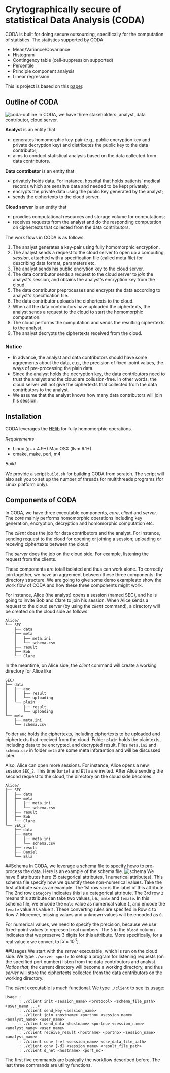 Crytographically secure of statistical Data Analysis (CODA)
==
CODA is built for doing secure outsourcing, specifically for the computation of statistics.
The statistics supported by CODA:

* Mean/Variance/Covariance
* Histogram
* Contingency table (cell-suppression supported)
* Percentile
* Principle component analysis
* Linear regression

This is project is based on this [paper](https://www.internetsociety.org/doc/using-fully-homomorphic-encryption-statistical-analysis-categorical-ordinal-and-numerical-data).

## Outline of CODA
![coda-outline](coda-outline.svg)
In CODA, we have three stakeholders: analyst, data contributor, cloud server.

**Analyst** is an entity that

* generates homomorphic key-pair (e.g., public encryption key and private decryption key) and distributes the public key to the data contributor;
* aims to conduct statistical analysis based on the data collected from data contributors.

**Data contributor** is an entity that

* privately holds data. For instance, hospital that holds patients' medical records which are sensitve data and needed to be kept privately;
* encrypts the private data using the public key generated by the analyst;
* sends the ciphertexts to the cloud server.

**Cloud server** is an entity that

* provdies computational resources and storage volume for computations;
* receives requests from the analyst and do the responding computation on ciphertexts that collected from the data contributors.

The work flows in CODA is as follows.

1. The analyst generates a key-pair using fully homomorphic encryption.
2. The analyst sends a request to the cloud server to open up a computing _session_, attached with a specification file (called meta file)
for describing data format, parameters etc.
3. The analyst sends his public encrytion key to the cloud server.
4. The data contributor sends a request to the cloud server to _join_ the analyst's session, and obtains the analyst's encryption key from the cloud.
5. The data contributor preprocesses and encrypts the data according to analyst's specification file.
6. The data contributor uploads the ciphertexts to the cloud.
7. When all the data contributors have uploaded the ciphertexts, the analyst sends a request to the cloud to start the homomorphic computation.
8. The cloud performs the computation and sends the resulting ciphertexts to the analyst.
9. The analyst decrypts the ciphertexts received from the cloud.

### Notice

* In advance, the analyst and data contributors should have some aggrements about the data, e.g., the precision of fixed-point values, 
    the ways of pre-processing the plain data.
* Since the analyst holds the decryption key, the data contributors need to trust the analyst and the cloud are collusion-free. In other words,
    the cloud server will not give the ciphertexts that collected from the data contributors to the analyst.
* We assume that the analyst knows how many data contributors will join his session.

## Installation
CODA leverages the [HElib](https://github.com/shaih/HElib) for fully homomorphic operations. 

*Requirements*

* Linux (g++ 4.9+) Mac OSX (llvm 6.1+) 
* cmake, make, perl, m4

*Build*

We provide a script `build.sh` for building CODA from scratch. The script will also ask you to set up the number of threads for multithreads programs (for Linux platform only).

## Components of CODA
In CODA, we have three executable components, _core_, _client_ and _server_. 
The _core_ mainly performs homomorphic operations including key generation, encryption, decryption and homomorphic computation etc.

The _client_ does the job for data contributors and the analyst. For instance, sending request to the cloud for opening or joining  a session; uploading or receving ciphertexts between the cloud.

The _server_ does the job on the cloud side. For example, listening the request from the clients.

These components are totall isolated and thus can work alone. To correctly join together, we have an aggrement between these three components: the directory structure. We are going to give some demo examplesto show the work flow of CODA and how these three components might work.

For instance, Alice (the analyst) opens a session (named SEC), and he is going to invite Bob and Clare to join his session. When Alice sends a request to the cloud server (by using the _client_ command), a directory will be created on the cloud side as follows.

```
Alice/
└── SEC
    ├── data
    ├── meta
    │   ├── meta.ini
    │   └── schema.csv
    ├── result
    ├── Bob 
    └── Clare
```
<!--TODO description for these folders -->

In the meantime, on Alice side, the _client_ command will create a working directory for Alice like
```
SEC/
├── data
│   ├── enc
│   │   ├── result
│   │   └── uploading
│   └── plain
│       ├── result
│       └── uploading
└── meta
    ├── meta.ini
    └── schema.csv
```
Folder `enc` holds the ciphertexts, including ciphertexts to be uploaded and ciphertexts that received from the cloud. Folder `plain` holds the plaintexts, including data to be encrypted, and decrypted result. Files `meta.ini` and `schema.csv` in folder `meta` are some meta inforamtion and will be discussed later.


Also, Alice can open more sessions. For instance, Alice opens a new session `SEC_2`. This time `Daniel` and `Ella` are invited. After Alice sending the second request to the cloud, the directory on the cloud side becomes 
```
Alice/
├── SEC
│   ├── data
│   ├── meta
│   │   ├── meta.ini
│   │   └── schema.csv
│   ├── result
│   ├── Bob
│   └── Clare
└── SEC_2
    ├── data
    ├── meta
    │   ├── meta.ini
    │   └── schema.csv
    ├── result
    ├── Daniel
    └── Ella
```

##Schema
In CODA, we leverage a schema file to specify howo to pre-process the data. Here is an example of the schema file.
![schema](schema.png)
We have 6 attributes here (5 categorical attributes, 1 numerical attributes). 
This schema file specify how we quantify these non-numerical values. Take the first attribute _sex_ as an example.
The 1st row `sex` is the label of this attribute. The 2nd row `category` indicates this is a categorical attribute.
The 3rd row `2` means this attribute can take two values, i.e., `male` and `female`. In this schema file, we encode the `male`
value as numerical value `1`, and encode the `female` value as value `2`. These converting rules are specifed in Row 4 to Row 7. Moreover, missing values and unknown values will be encoded as `0`. 

For numerical values, we need to specify the precision, because we use fixed-point values to represent real numbers.
The `3` in the `blood` column indicates that we preserve 3 digits for this attribute. More specifically, for a real value $x$ we convert to $\lceil x \times 10^3 \rfloor$.



##Usages
We start with the _server_ executable, which is run on the cloud side. 
We type `./server <port>` to setup a program for listening requests (on the specified port number) listen from the data contributors and analyst.
*Notice that*, the current directory will become a working directory, and thus _server_ will store the ciphertexts collected from the data contributors on
the working directory.

The _client_ executable is much functional. We type `./client` to see its usage:
```
Usage :
      : ./client init <session_name> <protocol> <schema_file_path> <user_name ...>
      : ./client send_key <session_name>
      : ./client join <hostname> <portno> <session_name> <analyst_name> <user_name>
      : ./client send_data <hostname> <portno> <session_name> <analyst_name> <user_name>
      : ./client receive_result <hostname> <portno> <session_name> <analyst_name>
      : ./client conv [-e] <session_name> <csv_data_file_path>
      : ./client conv [-d] <session_name> <result_file_path>
      : ./client d_net <hostname> <port_no>
```
The first five commands are basically the workflow described before. The last three commands are utility functions.
